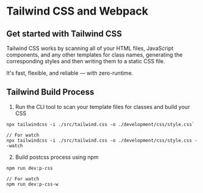 # Tailwind CSS and Webpack
## Get started with Tailwind CSS

Tailwind CSS works by scanning all of your HTML files, JavaScript components, and any other templates for class names, generating the corresponding styles and then writing them to a static CSS file.

It's fast, flexible, and reliable — with zero-runtime.

## Tailwind Build Process
1. Run the CLI tool to scan your template files for classes and build your CSS
```
npx tailwindcss -i ./src/tailwind.css -o ./development/css/style.css`

// For watch
npx tailwindcss -i ./src/tailwind.css -o ./development/css/style.css --watch
```
2. Build postcss process using npm
```
npm run dev:p-css

// For watch
npm run dev:p-css-w
```